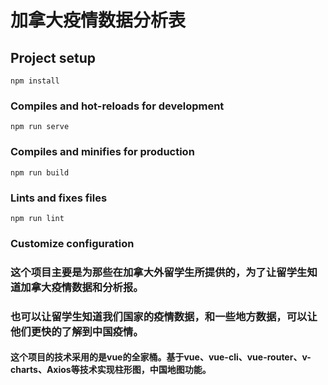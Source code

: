 # 加拿大疫情数据分析表

## Project setup
```
npm install
```

### Compiles and hot-reloads for development
```
npm run serve
```

### Compiles and minifies for production
```
npm run build
```

### Lints and fixes files
```
npm run lint
```

### Customize configuration
### 这个项目主要是为那些在加拿大外留学生所提供的，为了让留学生知道加拿大疫情数据和分析报。

### 也可以让留学生知道我们国家的疫情数据，和一些地方数据，可以让他们更快的了解到中国疫情。

#### 这个项目的技术采用的是vue的全家桶。基于vue、vue-cli、vue-router、v-charts、Axios等技术实现柱形图，中国地图功能。
